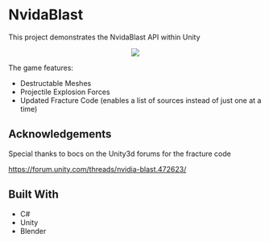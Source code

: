 # NvidaBlast

This project demonstrates the NvidaBlast API within Unity

<p align="center">
  <img src="https://s5.gifyu.com/images/NvidaBlast949c53656246db49.gif">
</p>

The game features:

- Destructable Meshes
- Projectile Explosion Forces
- Updated Fracture Code (enables a list of sources instead of just one at a time)

## Acknowledgements

Special thanks to bocs on the Unity3d forums for the fracture code

https://forum.unity.com/threads/nvidia-blast.472623/


## Built With

* C#
* Unity 
* Blender 

